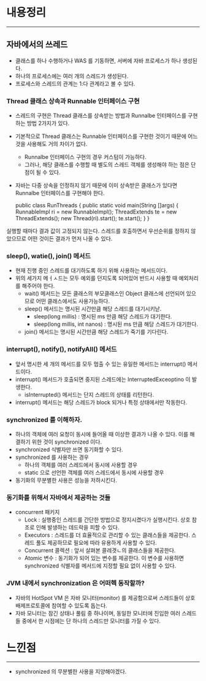 # 내용정리
---

## 자바에서의 쓰레드
- 클래스를 하나 수행하거나 WAS 를 기동하면, 서버에 자바 프로세스가 하나 생성된다.
- 하나의 프로세스에는 여러 개의 스레드가 생성된다.
- 프로세스와 스레드의 관계는 1:다 관계라고 볼 수 있다.


### Thread 클래스 상속과 Runnable 인터페이스 구현
- 스레드의 구현은 Thread 클래스를 상속받는 방법과 Runnalbe 인터페이스를 구현하는 방법 2가지가 있다.
- 기본적으로 Thread 클래스는 Runnable 인터페이스를 구현한 것이기 때문에 어느 것을 사용해도 거의 차이가 없다.
  - Runnalbe 인터페이스 구현의 경우 커스텀이 가능하다.
  - 그러나, 해당 클래스를 수행할 때 별도의 스레드 객체를 생성해야 하는 점은 단점이 될 수 있다.
- 자바는 다중 상속을 인정하지 않기 때문에 이미 상속받은 클래스가 있다면 Runnalbe 인터페이스를 구현해야 한다.

  public class RunThreads {
    public static void main(String []args) {
      RunnableImpl ri = new RunnableImpl();
      ThreadExtends te = new ThreadExtends();
      new Thread(ri).start();
      te.start();
    }
  }
  
실행할 때마다 결과 값이 고정되지 않는다. 스레드를 호출하면서 우선순위를 정하지 않았으므로 어떤 것이든 결과가 먼저 나올 수 있다.

### sleep(), watie(), join() 메서드
- 현재 진행 중인 스레드를 대기하도록 하기 위해 사용하는 메서드이다.
- 위의 세가지 메ㅓㅅ드는 모두 예외를 던지도록 되어있어 반드시 사용할 때 예외처리를 해주어야 한다.
  - wait() 메서드는 모든 클래스의 부모클래스인 Object 클래스에 선언되어 있으므로 어떤 클래스에서도 사용가능하다.
  - sleep() 메서드는 명시된 시간만큼 해당 스레드를 대기시키낟.
    - sleep(long millis) : 명시된 ms 만큼 해당 스레드가 대기한다.
    - sleep(long millis, int nanos) : 명시된 ms 만큼 해당 스레드가 대기한다.
  - join() 메서드는 명시된 시간만큼 해당 스레드가 죽기를 기다린다.

### interrupt(), notify(), notifyAll() 메서드
- 앞서 명시한 세 개의 메서드를 모두 멈출 수 있는 유일한 메서드는 interrupt() 메서드이다.
- interrupt() 메서드가 호출되면 중지된 스레드에는 InterruptedExceoptino 이 발생한다.
  - isInterrupted() 메서드는 단지 스레드의 상태를 리턴한다.
- interrupt() 메서드는 해당 스레드가 block 되거나 특정 상태에서만 작동한다.


### synchronized 를 이해하자.
- 하나의 객체에 여러 요청이 동시에 들어올 때 이상한 결과가 나올 수 있다. 이를 해결하기 위한 것이 synchronized 이다.
- synchronized 식별자만 쓰면 동기화할 수 있다.
- synchronized 를 사용하는 경우
  - 하나의 객체를 여러 스레드에서 동시에 사용할 경우
  - static 으로 선언한 객체를 여러 스레드에서 동시에 사용할 경우
- 동기화의 무분별한 사용은 성능을 저하시킨다.


### 동기화를 위해서 자바에서 제공하는 것들
- concurrent 패키지
  - Lock : 실행중인 스레드를 간단한 방법으로 정지시켰다가 실행시킨다. 상호 참조로 인해 발생하는 데드락을 피할 수 있다.
  - Executors : 스레드를 더 효율적으로 관리할 수 있는 클래스들을 제공한다. 스레드 풀도 제공하므로 필요에 따라 유용하게 사용할 수 있다.
  - Concurrent 콜렉션 : 앞서 살펴본 콜레겻ㄴ의 클래스들을 제공한다.
  - Atomic 변수 : 동기화가 되어 있는 변수를 제공한다. 이 변수를 사용하면 synchronized 식별자를 메서드에 지정할 필요 없이 사용할 수 있다.


### JVM 내에서 synchronization 은 어떠헥 동작할까?
- 자바의 HotSpot VM 은 자바 모니터(monitor) 를 제공함으로써 스레드들이 상호배제프로토콜에 참여할 수 있도록 돕는다.
- 자바 모니터는 잠긴 상태나 풀림 중 하나이며, 동일한 모니터에 진입한 여러 스레드들 중에서 한 시점에는 단 하나의 스레드만 모니터를 가질 수 있다.


# 느낀점
---

- synchronized 의 무분별한 사용을 지양해야겠다.

